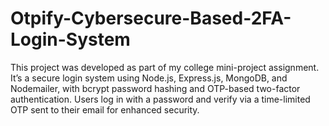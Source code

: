 # Otpify-Cybersecure-Based-2FA-Login-System
This project was developed as part of my college mini-project assignment. It’s a secure login system using Node.js, Express.js, MongoDB, and Nodemailer, with bcrypt password hashing and OTP-based two-factor authentication. Users log in with a password and verify via a time-limited OTP sent to their email for enhanced security.
